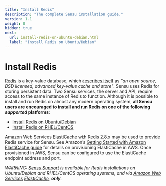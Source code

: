 ```yaml
---
title: "Install Redis"
description: "The complete Sensu installation guide."
version: 1.1
weight: 0
hidden: true
next:
  url: install-redis-on-ubuntu-debian.html
  label: "Install Redis on Ubuntu/Debian"
---
```


# Install Redis

[Redis][1] is a key-value database, which [describes itself][2] as _"an open
source, BSD licensed, advanced key-value cache and store"_. Sensu uses Redis for
storing persistent data. Two Sensu services, the server and API, require access
to the same instance of Redis to function.  Although it is possible to install
and run Redis on almost any modern operating system, **all Sensu users are
encouraged to install and run Redis on one of the following _supported_
platforms**:

- [Install Redis on Ubuntu/Debian](install-redis-on-ubuntu-debian.html)
- [Install Redis on RHEL/CentOS](install-redis-on-rhel-centos.html)

Amazon Web Services [ElastiCache][5] with Redis 2.8.x may be used to
provide Redis service for Sensu. See Amazon's
[Getting Started with Amazon ElastiCache guide][6] for details on
provisioning ElastiCache in AWS. Once provisioned in AWS, Sensu can be
configured to use the ElastiCache endpoint address and port.

_WARNING: [Sensu Support][3] is available for Redis installations on
Ubuntu/Debian and RHEL/CentOS operating systems, and via [Amazon Web
Services][4] [ElastiCache][5], **only**._

[1]:  http://redis.io/
[2]:  http://redis.io/topics/introduction
[3]:  https://sensuapp.org/support
[4]:  http://aws.amazon.com/
[5]:  https://aws.amazon.com/elasticache/
[6]:  http://docs.aws.amazon.com/AmazonElastiCache/latest/UserGuide/GettingStarted.html
